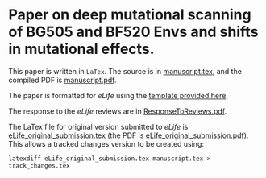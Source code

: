 # Paper on deep mutational scanning of BG505 and BF520 Envs and shifts in mutational effects.
This paper is written in `LaTex`. 
The source is in [manuscript.tex](manuscript.tex), and the compiled PDF is [manuscript.pdf](manuscript.pdf).

The paper is formatted for *eLife* using the [template provided here](https://www.overleaf.com/latex/templates/elife-latex-template/csqxykvsnyxm#.WWZEfNPytBx).

The response to the *eLife* reviews are in [ResponseToReviews.pdf](ResponseToReviews.pdf).

The LaTex file for original version submitted to *eLife* is [eLife_original_submission.tex](eLife_original_submission.tex) (the PDF is [eLife_original_submission.pdf](eLife_original_submission.pdf)).
This allows a tracked changes version to be created using:

    latexdiff eLife_original_submission.tex manuscript.tex > track_changes.tex
